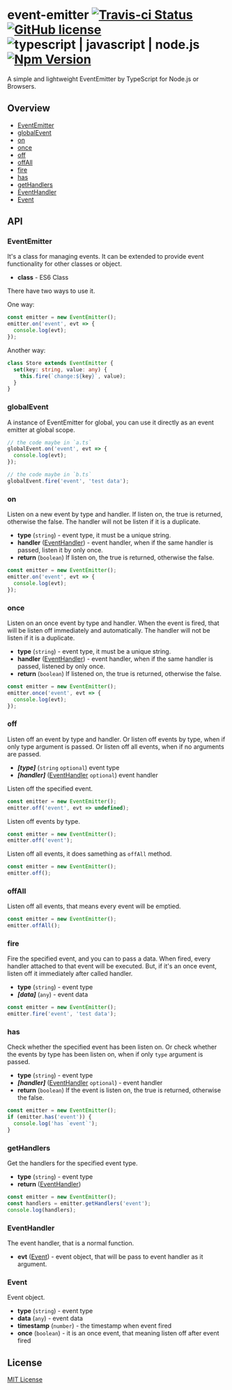 # event-emitter [![Travis-ci Status](https://api.travis-ci.org/billjs/event-emitter.svg?branch=master)](https://travis-ci.org/billjs/event-emitter) [![GitHub license](https://img.shields.io/badge/license-MIT-blue.svg)](https://github.com/billjs/event-emitter/blob/master/LICENSE) ![typescript | javascript | node.js](https://img.shields.io/badge/language-typescript%20%7C%20javascript%20%7C%20node.js-yellow.svg) [![Npm Version](https://img.shields.io/npm/v/@billjs/event-emitter.svg)](https://www.npmjs.com/package/@billjs/event-emitter)

A simple and lightweight EventEmitter by TypeScript for Node.js or Browsers.

## Overview

- [EventEmitter](#eventemitter)
- [globalEvent](#globalevent)
- [on](#on)
- [once](#once)
- [off](#off)
- [offAll](#offall)
- [fire](#fire)
- [has](#has)
- [getHandlers](#gethandlers)
- [EventHandler](#eventhandler)
- [Event](#event)

## API

### EventEmitter

It's a class for managing events. It can be extended to provide event functionality for other classes or object.

- **class** - ES6 Class

There have two ways to use it.

One way:

```typescript
const emitter = new EventEmitter();
emitter.on('event', evt => {
  console.log(evt);
});
```

Another way:

```typescript
class Store extends EventEmitter {
  set(key: string, value: any) {
    this.fire(`change:${key}`, value);
  }
}
```

### globalEvent

A instance of EventEmitter for global, you can use it directly as an event emitter at global scope.

```typescript
// the code maybe in `a.ts`
globalEvent.on('event', evt => {
  console.log(evt);
});
```

```typescript
// the code maybe in `b.ts`
globalEvent.fire('event', 'test data');
```

### on

Listen on a new event by type and handler. If listen on, the true is returned, otherwise the false.
The handler will not be listen if it is a duplicate.

- **type** (`string`) - event type, it must be a unique string.
- **handler** ([EventHandler](#eventhandler)) - event handler, when if the same handler is passed, listen it by only once.
- **return** (`boolean`) If listen on, the true is returned, otherwise the false.

```typescript
const emitter = new EventEmitter();
emitter.on('event', evt => {
  console.log(evt);
});
```

### once

Listen on an once event by type and handler. When the event is fired, that will be listen off immediately and automatically.
The handler will not be listen if it is a duplicate.

- **type** (`string`) - event type, it must be a unique string.
- **handler** ([EventHandler](#eventhandler)) - event handler, when if the same handler is passed, listened by only once.
- **return** (`boolean`) If listened on, the true is returned, otherwise the false.

```typescript
const emitter = new EventEmitter();
emitter.once('event', evt => {
  console.log(evt);
});
```

### off

Listen off an event by type and handler.
Or listen off events by type, when if only type argument is passed.
Or listen off all events, when if no arguments are passed.

- _**[type]**_ (`string` `optional`) event type
- _**[handler]**_ ([EventHandler](#eventhandler) `optional`) event handler

Listen off the specified event.

```typescript
const emitter = new EventEmitter();
emitter.off('event', evt => undefined);
```

Listen off events by type.

```typescript
const emitter = new EventEmitter();
emitter.off('event');
```

Listen off all events, it does samething as `offAll` method.

```typescript
const emitter = new EventEmitter();
emitter.off();
```

### offAll

Listen off all events, that means every event will be emptied.

```typescript
const emitter = new EventEmitter();
emitter.offAll();
```

### fire

Fire the specified event, and you can to pass a data. When fired, every handler attached to that event will be executed.
But, if it's an once event, listen off it immediately after called handler.

- **type** (`string`) - event type
- _**[data]**_ (`any`) - event data

```typescript
const emitter = new EventEmitter();
emitter.fire('event', 'test data');
```

### has

Check whether the specified event has been listen on.
Or check whether the events by type has been listen on, when if only `type` argument is passed.

- **type** (`string`) - event type
- _**[handler]**_ ([EventHandler](#eventhandler) `optional`) - event handler
- **return** (`boolean`) If the event is listen on, the true is returned, otherwise the false.

```typescript
const emitter = new EventEmitter();
if (emitter.has('event')) {
  console.log('has `event`');
}
```

### getHandlers

Get the handlers for the specified event type.

- **type** (`string`) - event type
- **return** ([EventHandler](#eventhandler))

```typescript
const emitter = new EventEmitter();
const handlers = emitter.getHandlers('event');
console.log(handlers);
```

### EventHandler

The event handler, that is a normal function.

- **evt** ([Event](#event)) - event object, that will be pass to event handler as it argument.

### Event

Event object.

- **type** (`string`) - event type
- **data** (`any`) - event data
- **timestamp** (`number`) - the timestamp when event fired
- **once** (`boolean`) - it is an once event, that meaning listen off after event fired

## License

[MIT License](LICENSE)
